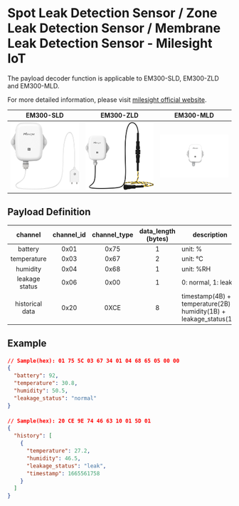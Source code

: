 # Spot Leak Detection Sensor / Zone Leak Detection Sensor / Membrane Leak Detection Sensor - Milesight IoT

The payload decoder function is applicable to EM300-SLD, EM300-ZLD and EM300-MLD.

For more detailed information, please visit [milesight official website](https://www.milesight-iot.com).

|          EM300-SLD          |          EM300-ZLD          |         EM300-MLD          |
| :-------------------------: | :-------------------------: |:-------------------------: |
| ![EM300-SLD](EM300-SLD.png) | ![EM300-ZLD](EM300-ZLD.png) |![EM300-MLD](EM300-MLD.png) |

## Payload Definition

|     channel     | channel_id | channel_type | data_length (bytes) | description                                                         |
| :-------------: | :--------: | :----------: | :-----------------: | ------------------------------------------------------------------- |
|     battery     |    0x01    |     0x75     |          1          | unit: %                                                             |
|   temperature   |    0x03    |     0x67     |          2          | unit: ℃                                                             |
|    humidity     |    0x04    |     0x68     |          1          | unit: %RH                                                           |
| leakage status  |    0x06    |     0x00     |          1          | 0: normal, 1: leak                                                  |
| historical data |    0x20    |     0XCE     |          8          | timestamp(4B) + temperature(2B) + humidity(1B) + leakage_status(1B) |

## Example

```json
// Sample(hex): 01 75 5C 03 67 34 01 04 68 65 05 00 00
{
  "battery": 92,
  "temperature": 30.8,
  "humidity": 50.5,
  "leakage_status": "normal"
}

// Sample(hex): 20 CE 9E 74 46 63 10 01 5D 01
{
  "history": [
    {
      "temperature": 27.2,
      "humidity": 46.5,
      "leakage_status": "leak",
      "timestamp": 1665561758
    }
  ]
}
```
